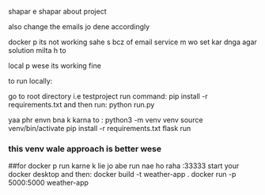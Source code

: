 shapar e shapar about project 

also change the emails jo dene accordingly 


docker p its not working sahe s bcz of email service m wo set kar dnga agar solution milta h to 


local p wese its working fine 


to run locally:

go to root directory i.e testproject
run command: pip install -r requirements.txt
and then run: python run.py


yaa phr envn bna k karna to : 
python3 -m venv venv
source venv/bin/activate
pip install -r requirements.txt
flask run
### this venv wale approach is better wese 




##for docker p run karne k lie jo abe run nae ho raha :33333
start your docker desktop and then:
docker build -t weather-app .
docker run -p 5000:5000 weather-app

